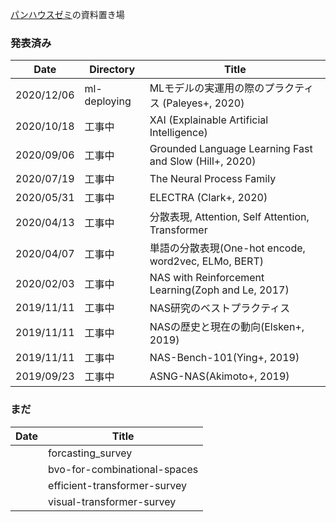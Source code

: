 [パンハウスゼミ](https://twitter.com/breadhouse_semi)の資料置き場

### 発表済み
|Date|Directory|Title|
|---|---|---|
|2020/12/06|ml-deploying|MLモデルの実運用の際のプラクティス (Paleyes+, 2020)|
|2020/10/18|工事中|XAI (Explainable Artificial Intelligence)|
|2020/09/06|工事中|Grounded Language Learning Fast and Slow (Hill+, 2020)|
|2020/07/19|工事中|The Neural Process Family|
|2020/05/31|工事中|ELECTRA (Clark+, 2020)|
|2020/04/13|工事中|分散表現, Attention, Self Attention, Transformer|
|2020/04/07|工事中|単語の分散表現(One-hot encode, word2vec, ELMo, BERT)|
|2020/02/03|工事中|NAS with Reinforcement Learning(Zoph and Le, 2017)|
|2019/11/11|工事中|NAS研究のベストプラクティス|
|2019/11/11|工事中|NASの歴史と現在の動向(Elsken+, 2019)|
|2019/11/11|工事中|NAS-Bench-101(Ying+, 2019)|
|2019/09/23|工事中|ASNG-NAS(Akimoto+, 2019)|

### まだ
|Date|Title|
|---|---|
||forcasting_survey|時系列予測サーベイ|
||bvo-for-combinational-spaces|ベイズ最適化+組み合わせ最適化|
||efficient-transformer-survey|軽量Transformerサーベイ|
||visual-transformer-survey|ViTサーベイ|
